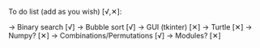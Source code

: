 To do list (add as you wish) [√,✕]:

→ Binary search             [√]
→ Bubble sort               [√]
→ GUI (tkinter)             [✕]
→ Turtle                    [✕]
→ Numpy?                    [✕]
→ Combinations/Permutations [√]
→ Modules?                  [✕]
